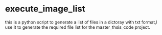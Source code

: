 # execute_image_list
this is a python script to generate a list of files in a dictoray with txt format,I use it to generate the required file list for the master_thsis_code project.
